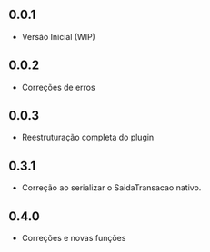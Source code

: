 ## 0.0.1

- Versão Inicial (WIP)

## 0.0.2

- Correções de erros

## 0.0.3

- Reestruturação completa do plugin

## 0.3.1

- Correção ao serializar o SaidaTransacao nativo.

## 0.4.0

- Correções e novas funções
